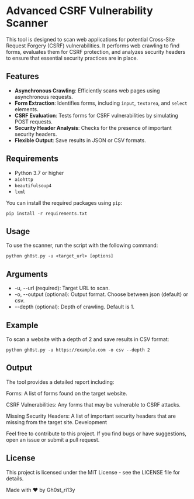 # Advanced CSRF Vulnerability Scanner

This tool is designed to scan web applications for potential Cross-Site Request Forgery (CSRF) vulnerabilities. It performs web crawling to find forms, evaluates them for CSRF protection, and analyzes security headers to ensure that essential security practices are in place.

## Features

- **Asynchronous Crawling**: Efficiently scans web pages using asynchronous requests.
- **Form Extraction**: Identifies forms, including `input`, `textarea`, and `select` elements.
- **CSRF Evaluation**: Tests forms for CSRF vulnerabilities by simulating POST requests.
- **Security Header Analysis**: Checks for the presence of important security headers.
- **Flexible Output**: Save results in JSON or CSV formats.

## Requirements

- Python 3.7 or higher
- `aiohttp`
- `beautifulsoup4`
- `lxml`

You can install the required packages using `pip`:

```
pip install -r requirements.txt
```

## Usage
To use the scanner, run the script with the following command:
```
python gh0st.py -u <target_url> [options]
```

## Arguments

- -u, --url (required): Target URL to scan.
- -o, --output (optional): Output format. Choose between json (default) or csv.
- --depth (optional): Depth of crawling. Default is 1.

## Example 

To scan a website with a depth of 2 and save results in CSV format:

```
python gh0st.py -u https://example.com -o csv --depth 2
```

## Output

The tool provides a detailed report including:

Forms: A list of forms found on the target website.

CSRF Vulnerabilities: Any forms that may be vulnerable to CSRF attacks.

Missing Security Headers: A list of important security headers that are missing from the target site.
Development

Feel free to contribute to this project. If you find bugs or have suggestions, open an issue or submit a pull request.

## License

This project is licensed under the MIT License - see the LICENSE file for details.

Made with ❤️ by Gh0st_ri13y


